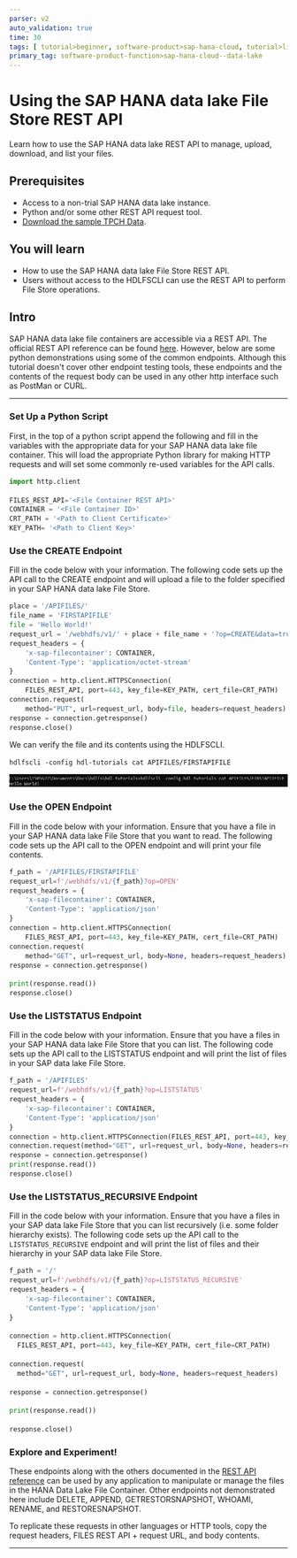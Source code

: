 ```yaml
---
parser: v2
auto_validation: true
time: 30
tags: [ tutorial>beginner, software-product>sap-hana-cloud, tutorial>license]
primary_tag: software-product-function>sap-hana-cloud--data-lake
---
```


# Using the SAP HANA data lake File Store REST API
<!-- description --> Learn how to use the SAP HANA data lake REST API to manage, upload, download, and list your files.

## Prerequisites
 - Access to a non-trial SAP HANA data lake instance.
 - Python and/or some other REST API request tool.
 - [Download the sample TPCH Data](https://help.sap.com/viewer/a89a80f984f21015b2b2c84d2498d36d/QRC_4_2021/en-US/6e1dd06335704f4c96d48279ca1ed555.html).

## You will learn
  - How to use the SAP HANA data lake File Store REST API.
  - Users without access to the HDLFSCLI can use the REST API to perform File Store operations.

## Intro
SAP HANA data lake file containers are accessible via a REST API. The official REST API reference can be found [here](https://help.sap.com/doc/9d084a41830f46d6904fd4c23cd4bbfa/latest/en-US/html/index.html). However, below are some python demonstrations using some of the common endpoints. Although this tutorial doesn't cover other endpoint testing tools, these endpoints and the contents of the request body can be used in any other http interface such as PostMan or CURL.

---

### Set Up a Python Script


First, in the top of a python script append the following and fill in the variables with the appropriate data for your SAP HANA data lake file container. This will load the appropriate Python library for making HTTP requests and will set some commonly re-used variables for the API calls.

```python
import http.client

FILES_REST_API='<File Container REST API>'
CONTAINER = '<File Container ID>'
CRT_PATH = '<Path to Client Certificate>'
KEY_PATH= '<Path to Client Key>'
```


### Use the CREATE Endpoint

Fill in the code below with your information. The following code sets up the API call to the CREATE endpoint and will upload a file to the folder specified in your SAP HANA data lake File Store.

```python
place = '/APIFILES/'
file_name = 'FIRSTAPIFILE'
file = 'Hello World!'
request_url = '/webhdfs/v1/' + place + file_name + '?op=CREATE&data=true'
request_headers = {
    'x-sap-filecontainer': CONTAINER,
    'Content-Type': 'application/octet-stream'
}
connection = http.client.HTTPSConnection(
    FILES_REST_API, port=443, key_file=KEY_PATH, cert_file=CRT_PATH)
connection.request(
    method="PUT", url=request_url, body=file, headers=request_headers)
response = connection.getresponse()
response.close()
```

We can verify the file and its contents using the HDLFSCLI.

`hdlfscli -config hdl-tutorials cat APIFILES/FIRSTAPIFILE`

![Rest API file contents.](restapi-image-1.png)



### Use the OPEN Endpoint


Fill in the code below with your information. Ensure that you have a file in your SAP HANA data lake File Store that you want to read. The following code sets up the API call to the OPEN endpoint and will print your file contents.

```Python
f_path = '/APIFILES/FIRSTAPIFILE'
request_url=f'/webhdfs/v1/{f_path}?op=OPEN'
request_headers = {
    'x-sap-filecontainer': CONTAINER,
    'Content-Type': 'application/json'
}
connection = http.client.HTTPSConnection(
    FILES_REST_API, port=443, key_file=KEY_PATH, cert_file=CRT_PATH)
connection.request(
    method="GET", url=request_url, body=None, headers=request_headers)
response = connection.getresponse()

print(response.read())
response.close()
```



### Use the LISTSTATUS Endpoint

Fill in the code below with your information. Ensure that you have a files in your SAP HANA data lake File Store that you can list. The following code sets up the API call to the LISTSTATUS endpoint and will print the list of files in your SAP data lake File Store.

```python
f_path = '/APIFILES'
request_url=f'/webhdfs/v1/{f_path}?op=LISTSTATUS'
request_headers = {
    'x-sap-filecontainer': CONTAINER,
    'Content-Type': 'application/json'
}
connection = http.client.HTTPSConnection(FILES_REST_API, port=443, key_file=KEY_PATH, cert_file=CRT_PATH)
connection.request(method="GET", url=request_url, body=None, headers=request_headers)
response = connection.getresponse()
print(response.read())
response.close()
```



### Use the LISTSTATUS_RECURSIVE Endpoint

Fill in the code below with your information. Ensure that you have a files in your SAP data lake File Store that you can list recursively (i.e. some folder hierarchy exists). The following code sets up the API call to the `LISTSTATUS_RECURSIVE` endpoint and will print the list of files and their hierarchy in your SAP data lake File Store.

```python
f_path = '/'
request_url=f'/webhdfs/v1/{f_path}?op=LISTSTATUS_RECURSIVE'
request_headers = {
    'x-sap-filecontainer': CONTAINER,
    'Content-Type': 'application/json'
}

connection = http.client.HTTPSConnection(
  FILES_REST_API, port=443, key_file=KEY_PATH, cert_file=CRT_PATH)

connection.request(
  method="GET", url=request_url, body=None, headers=request_headers)

response = connection.getresponse()

print(response.read())

response.close()
```


### Explore and Experiment!

These endpoints along with the others documented in the [REST API reference](https://help.sap.com/doc/9d084a41830f46d6904fd4c23cd4bbfa/QRC_4_2021/en-US/html/index.html) can be used by any application to manipulate or manage the files in the HANA Data Lake File Container. Other endpoints not demonstrated here include DELETE, APPEND, GETRESTORSNAPSHOT, WHOAMI, RENAME, and RESTORESNAPSHOT.

To replicate these requests in other languages or HTTP tools, copy the request headers, FILES REST API + request URL, and body contents.



---
